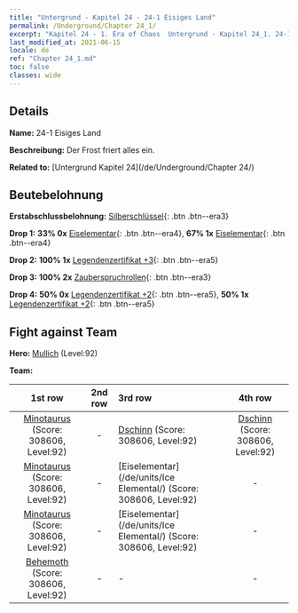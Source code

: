 ```yaml
---
title: "Untergrund - Kapitel 24 - 24-1 Eisiges Land"
permalink: /Underground/Chapter 24_1/
excerpt: "Kapitel 24 - 1. Era of Chaos  Untergrund - Kapitel 24_1. 24-1 Eisiges Land"
last_modified_at: 2021-06-15
locale: de
ref: "Chapter 24_1.md"
toc: false
classes: wide
---
```


## Details

 **Name:** 24-1 Eisiges Land

 **Beschreibung:** Der Frost friert alles ein.

 **Related to:** [Untergrund Kapitel 24](/de/Underground/Chapter 24/)

## Beutebelohnung

 **Erstabschlussbelohnung:** [Silberschlüssel](/ItemsDE/con_693/){: .btn .btn--era3}

 **Drop 1:** **33% 0x** [Eiselementar](/ItemsDE/unt_264/){: .btn .btn--era4}, **67% 1x** [Eiselementar](/ItemsDE/unt_264/){: .btn .btn--era4}

 **Drop 2:** **100% 1x** [Legendenzertifikat +3](/ItemsDE/mat_88/){: .btn .btn--era5}

 **Drop 3:** **100% 2x** [Zauberspruchrollen](/ItemsDE/con_694/){: .btn .btn--era3}

 **Drop 4:** **50% 0x** [Legendenzertifikat +2](/ItemsDE/mat_81/){: .btn .btn--era5}, **50% 1x** [Legendenzertifikat +2](/ItemsDE/mat_81/){: .btn .btn--era5}


## Fight against Team
 **Hero:** [Mullich](/de/heroes/Mullich/) (Level:92)

 **Team:**


  | 1st row | 2nd row | 3rd row | 4th row |
  |:----:|:----:|:----|:----:|
  | [Minotaurus](/de/units/Minotaur/) (Score: 308606, Level:92)  | - | [Dschinn](/de/units/Genie/) (Score: 308606, Level:92)  | [Dschinn](/de/units/Genie/) (Score: 308606, Level:92)  |
  | [Minotaurus](/de/units/Minotaur/) (Score: 308606, Level:92)  | - | [Eiselementar](/de/units/Ice Elemental/) (Score: 308606, Level:92)  | - |
  | [Minotaurus](/de/units/Minotaur/) (Score: 308606, Level:92)  | - | [Eiselementar](/de/units/Ice Elemental/) (Score: 308606, Level:92)  | - |
  | [Behemoth](/de/units/Behemoth/) (Score: 308606, Level:92)  | - | - | - |


